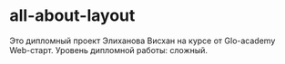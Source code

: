 # all-about-layout
Это дипломный проект Элиханова Висхан на курсе от Glo-academy Web-старт. Уровень дипломной работы: сложный.
